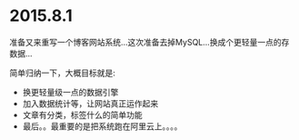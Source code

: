 # 2015.8.1 

准备又来重写一个博客网站系统...这次准备去掉MySQL...换成个更轻量一点的存数据... 

简单归纳一下，大概目标就是: 

* 换更轻量级一点的数据引擎
* 加入数据统计等，让网站真正运作起来
* 文章有分类，标签什么的简单功能
* 最后。。最重要的是把系统跑在阿里云上。。。。
